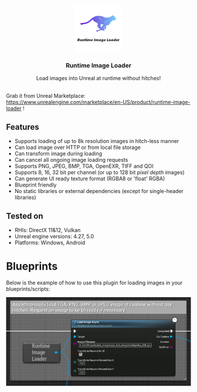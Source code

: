 <br/>
<p align="center">
  <a href="https://github.com/RaiaN/ue4_runtimeimageloader">
    <img src="Resources/Icon128.png" alt="Logo" width="128" height="128">
  </a>

  <h3 align="center">Runtime Image Loader</h3>

  <p align="center">
    Load images into Unreal at runtime without hitches!
    <br/>
    <br/>
  </p>
</p>

Grab it from Unreal Marketplace: https://www.unrealengine.com/marketplace/en-US/product/runtime-image-loader !

## Features
- Supports loading of up to 8k resolution images in hitch-less manner
- Can load image over HTTP or from local file storage
- Can transform image during loading
- Can cancel all ongoing image loading requests 
- Supports PNG, JPEG, BMP, TGA, OpenEXR, TIFF and QOI
- Supports 8, 16, 32 bit per channel (or up to 128 bit *pixel depth* images)
- Can generate UI ready texture format (RGBA8 or 'float' RGBA)
- Blueprint friendly
- No static libraries or external dependencies (except for single-header libraries)

## Tested on
- RHIs: DirectX 11&12, Vulkan
- Unreal engine versions: 4.27, 5.0
- Platforms: Windows, Android

# Blueprints

Below is the example of how to use this plugin for loading images in your blueprints/scripts:

<img src="Resources/Blueprint_node.PNG">
